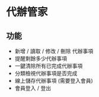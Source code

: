 # 代辦管家
## 功能

- 新增 / 讀取 / 修改 / 刪除 代辦事項
- 提醒剩餘多少代辦事項
- 一鍵清除所有已完成代辦事項
- 分類檢視代辦事項是否完成
- 線上儲存代辦事項 (需要登入會員)
- 會員登入 / 登出